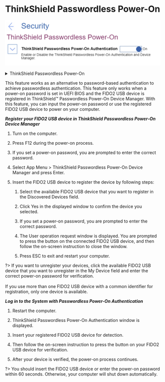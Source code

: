# ThinkShield Passwordless Power-On #
![](./img/thinkshieldpasswordless.png)

<details><summary>ThinkShield Passwordless Power-On</summary>

Whether to enable the ThinkShield Passwordless Power-On Authentication and Device Manager.

Possible options:

1.	**On** – Default.
2.	Off

| WMI Setting name | Values | Locked by SVP | AMD/Intel |
|:---|:---|:---|:---|
| ThinkShieldPasswordlessPowerOnAuthentication | Disable, Enable | Yes | Both |

</details>

This feature works as an alternative to password-based authentication to achieve passwordless authentication. This feature only works when a power-on password is set in UEFI BIOS and the FIDO2 USB device is registered in ThinkShield™ Passwordless Power-On Device Manager. With this feature, you can input the power-on password or use the registered FIDO2 USB device to power on your computer.

_**Register your FIDO2 USB device in ThinkShield Passwordless Power-On Device Manager**_

1. Turn on the computer.

1. Press F12 during the power-on process.

1. If you set a power-on password, you are prompted to enter the correct password.

1. Select App Menu > ThinkShield Passwordless Power-On Device Manager and press Enter.

1. Insert the FIDO2 USB device to register the device by following steps:

   1. Select the available FIDO2 USB device that you want to register in the Discovered Devices field.

   1. Click Yes in the displayed window to confirm the device you selected.

   1. If you set a power-on password, you are prompted to enter the correct password.

   1. The User operation request window is displayed. You are prompted to press the button on the connected FIDO2 USB device, and then follow the on-screen instruction to close the window.

   1. Press ESC to exit and restart your computer.

?> If you want to unregister your devices, click the available FIDO2 USB device that you want to unregister in the My Device field and enter the correct power-on password for verification. <br><br>If you use more than one FIDO2 USB device with a common identifier for registration, only one device is available.

_**Log in to the System with Passwordless Power-On Authentication**_

1. Restart the computer.

1. ThinkShield Passwordless Power-On Authentication window is displayed.

1. Insert your registered FIDO2 USB device for detection.

1. Then follow the on-screen instruction to press the button on your FIDO2 USB device for verification.

1. After your device is verified, the power-on process continues.

?> You should insert the FIDO2 USB device or enter the power-on password within 60 seconds. Otherwise, your computer will shut down automatically.
